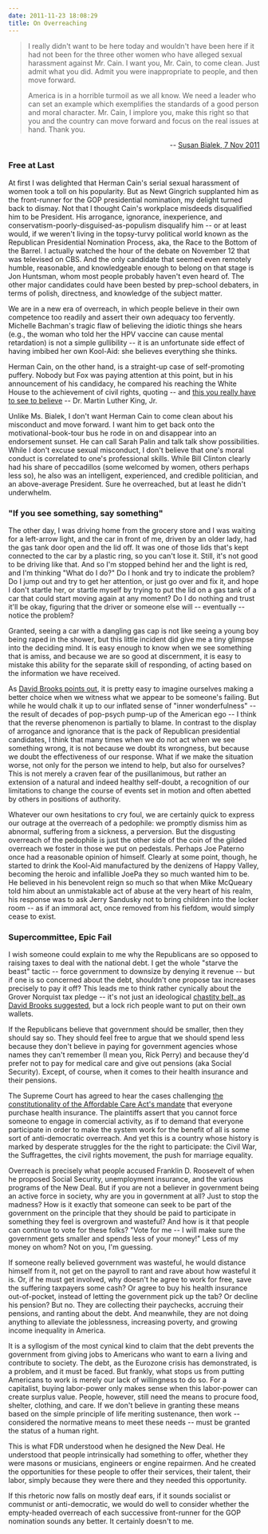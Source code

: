 ```yaml
---
date: 2011-11-23 18:08:29
title: On Overreaching
---
```


<blockquote>I really didn't want to be here today and wouldn't have been here if it had not been for the three other women who have alleged sexual harassment against Mr. Cain. I want you, Mr. Cain, to come clean. Just admit what you did. Admit you were inappropriate to people, and then move forward.

America is in a horrible turmoil as we all know. We need a leader who can set an example which exemplifies the standards of a good person and moral character. Mr. Cain, I implore you, make this right so that you and the country can move forward and focus on the real issues at hand. Thank you.</blockquote>
<p style="text-align: right;">-- <a href="http://www.politico.com/news/stories/1111/67772_Page2.html" target="_blank">Susan Bialek, 7 Nov 2011</a></p>

<h3>Free at Last</h3>
At first I was delighted that Herman Cain's serial sexual harassment of women took a toll on his popularity. But as Newt Gingrich supplanted him as the front-runner for the GOP presidential nomination, my delight turned back to dismay. Not that I thought Cain's workplace misdeeds disqualified him to be President. His arrogance, ignorance, inexperience, and conservatism-poorly-disguised-as-populism disqualify him -- or at least would, if we weren't living in the topsy-turvy political world known as the Republican Presidential Nomination Process, aka, the Race to the Bottom of the Barrel.

<!--more-->I actually watched the hour of the debate on November 12 that was televised on CBS. And the only candidate that seemed even remotely humble, reasonable, and knowledgeable enough to belong on that stage is Jon Huntsman, whom most people probably haven't even heard of. The other major candidates could have been bested by prep-school debaters, in terms of polish, directness, and knowledge of the subject matter.

We are in a new era of overreach, in which people believe in their own competence too readily and assert their own adequacy too fervently. Michelle Bachman's tragic flaw of believing the idiotic things she hears (e.g., the woman who told her the HPV vaccine can cause mental retardation) is not a simple gullibility -- it is an unfortunate side effect of having imbibed her own Kool-Aid: she believes everything she thinks.

Herman Cain, on the other hand, is a straight-up case of self-promoting puffery. Nobody but Fox was paying attention at this point, but in his announcement of his candidacy, he compared his reaching the White House to the achievement of civil rights, quoting -- and <a href="http://www.youtube.com/watch?v=QoBH8a_HgyM" target="_blank">this you really have to see to believe</a> -- Dr. Martin Luther King, Jr.

Unlike Ms. Bialek, I don't want Herman Cain to come clean about his misconduct and move forward. I want him to get back onto the motivational-book-tour bus he rode in on and disappear into an endorsement sunset. He can call Sarah Palin and talk talk show possibilities. While I don't excuse sexual misconduct, I don't believe that one's moral conduct is correlated to one's professional skills. While Bill Clinton clearly had his share of peccadillos (some welcomed by women, others perhaps less so), he also was an intelligent, experienced, and credible politician, and an above-average President. Sure he overreached, but at least he didn't underwhelm.
<h3>"If you see something, say something"</h3>
The other day, I was driving home from the grocery store and I was waiting for a left-arrow light, and the car in front of me, driven by an older lady, had the gas tank door open and the lid off. It was one of those lids that's kept connected to the car by a plastic ring, so you can't lose it. Still, it's not good to be driving like that. And so I'm stopped behind her and the light is red, and I'm thinking "What do I do?" Do I honk and try to indicate the problem? Do I jump out and try to get her attention, or just go over and fix it, and hope I don't startle her, or startle myself by trying to put the lid on a gas tank of a car that could start moving again at any moment? Do I do nothing and trust it'll be okay, figuring that the driver or someone else will -- eventually -- notice the problem?

Granted, seeing a car with a dangling gas cap is not like seeing a young boy being raped in the shower, but this little incident did give me a tiny glimpse into the deciding mind. It is easy enough to know when we see something that is amiss, and because we are so good at discernment, it is easy to mistake this ability for the separate skill of responding, of acting based on the information we have received.

As <a href="http://www.nytimes.com/2011/11/15/opinion/brooks-lets-all-feel-superior.html" target="_blank">David Brooks points out</a>, it is pretty easy to imagine ourselves making a better choice when we witness what we appear to be someone's failing. But while he would chalk it up to our inflated sense of "inner wonderfulness" -- the result of decades of pop-psych pump-up of the American ego -- I think that the reverse phenomenon is partially to blame. In contrast to the display of arrogance and ignorance that is the pack of Republican presidential candidates, I think that many times when we do not act when we see something wrong, it is not because we doubt its wrongness, but because we doubt the effectiveness of our response. What if we make the situation worse, not only for the person we intend to help, but also for ourselves? This is not merely a craven fear of the pusillanimous, but rather an extension of a natural and indeed healthy self-doubt, a recognition of our limitations to change the course of events set in motion and often abetted by others in positions of authority.

Whatever our own hesitations to cry foul, we are certainly quick to express our outrage at the overreach of a pedophile: we promptly dismiss him as abnormal, suffering from a sickness, a perversion. But the disgusting overreach of the pedophile is just the other side of the coin of the gilded overreach we foster in those we put on pedestals. Perhaps Joe Paterno once had a reasonable opinion of himself. Clearly at some point, though, he started to drink the Kool-Aid manufactured by the denizens of Happy Valley, becoming the heroic and infallible JoePa they so much wanted him to be. He believed in his benevolent reign so much so that when Mike McQueary told him about an unmistakable act of abuse at the very heart of his realm, his response was to ask Jerry Sandusky not to bring children into the locker room -- as if an immoral act, once removed from his fiefdom, would simply cease to exist.
<h3>Supercommittee, Epic Fail</h3>
I wish someone could explain to me why the Republicans are so opposed to raising taxes to deal with the national debt. I get the whole "starve the beast" tactic -- force government to downsize by denying it revenue -- but if one is so concerned about the debt, shouldn't one propose tax increases precisely to pay it off? This leads me to think rather cynically about the Grover Norquist tax pledge -- it's not just an ideological <a href="http://www.nytimes.com/2011/11/22/opinion/brooks-the-two-moons.html" target="_blank">chastity belt, as David Brooks suggested</a>, but a lock rich people want to put on their own wallets.

If the Republicans believe that government should be smaller, then they should say so. They should feel free to argue that we should spend less because they don't believe in paying for government agencies whose names they can't remember (I mean you, Rick Perry) and because they'd prefer not to pay for medical care and give out pensions (aka Social Security). Except, of course, when it comes to their health insurance and their pensions.

The Supreme Court has agreed to hear the cases challenging <a href="http://www.scotusblog.com/?p=131544" target="_blank">the constitutionality of the Affordable Care Act's mandate</a> that everyone purchase health insurance. The plaintiffs assert that you cannot force someone to engage in comercial activity, as if to demand that everyone participate in order to make the system work for the benefit of all is some sort of anti-democratic overreach. And yet this is a country whose history is marked by desperate struggles for the the right to participate: the Civil War, the Suffragettes, the civil rights movement, the push for marriage equality.

Overreach is precisely what people accused Franklin D. Roosevelt of when he proposed Social Security, unemployment insurance, and the various programs of the New Deal. But if you are not a believer in government being an active force in society, why are you in government at all? Just to stop the madness? How is it exactly that someone can seek to be part of the government on the principle that they should be paid to participate in something they feel is overgrown and wasteful? And how is it that people can continue to vote for these folks? "Vote for me -- I will make sure the government gets smaller and spends less of your money!" Less of my money on whom? Not on you, I'm guessing.

If someone really believed government was wasteful, he would distance himself from it, not get on the payroll to rant and rave about how wasteful it is. Or, if he must get involved, why doesn't he agree to work for free, save the suffering taxpayers some cash? Or agree to buy his health insurance out-of-pocket, instead of letting the government pick up the tab? Or decline his pension? But no. They are collecting their paychecks, accruing their pensions, and ranting about the debt. And meanwhile, they are not doing anything to alleviate the joblessness, increasing poverty, and growing income inequality in America.

It is a syllogism of the most cynical kind to claim that the debt prevents the government from giving jobs to Americans who want to earn a living and contribute to society. The debt, as the Eurozone crisis has demonstrated, is a problem, and it must be faced. But frankly, what stops us from putting Americans to work is merely our lack of willingness to do so. For a capitalist, buying labor-power only makes sense when this labor-power can create surplus value. People, however, still need the means to procure food, shelter, clothing, and care. If we don't believe in granting these means based on the simple principle of life meriting sustenance, then work -- considered the normative means to meet these needs -- must be granted the status of a human right.

This is what FDR understood when he designed the New Deal. He understood that people intrinsically had something to offer, whether they were masons or musicians, engineers or engine repairmen. And he created the opportunities for these people to offer their services, their talent, their labor, simply because they were there and they needed this opportunity.

If this rhetoric now falls on mostly deaf ears, if it sounds socialist or communist or anti-democratic, we would do well to consider whether the empty-headed overreach of each successive front-runner for the GOP nomination sounds any better. It certainly doesn't to me.
